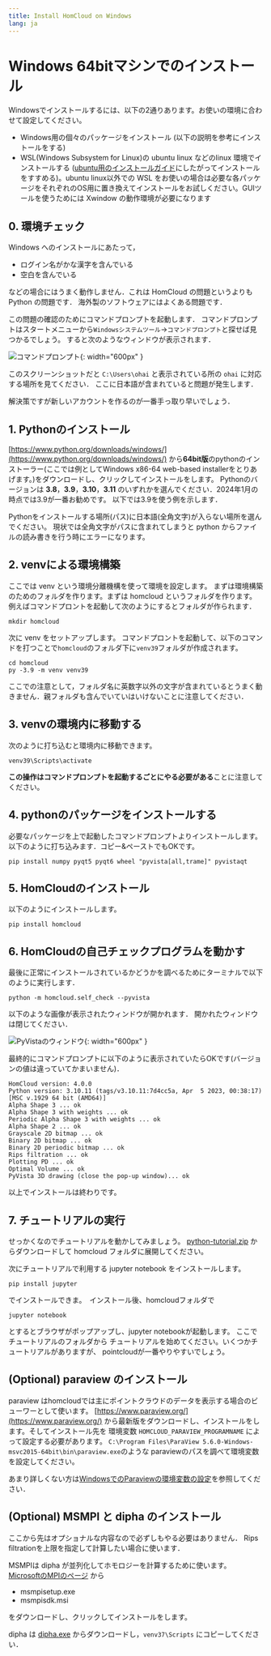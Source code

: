 ```yaml
---
title: Install HomCloud on Windows
lang: ja
---
```


# Windows 64bitマシンでのインストール

Windowsでインストールするには、以下の2通りあります。お使いの環境に合わせて設定してください。

 * Windows用の個々のパッケージをインストール (以下の説明を参考にインストールをする)
 * WSL(Windows Subsystem for Linux)の ubuntu linux などのlinux 環境でインストールする ([ubuntu用のインストールガイド](install_guide_for_Ubuntu.html)にしたがってインストールをすすめる)。ubuntu linux以外での WSL をお使いの場合は必要な各パッケージをそれぞれのOS用に置き換えてインストールをお試しください。GUIツールを使うためには Xwindow の動作環境が必要になります

## 0. 環境チェック

Windows へのインストールにあたって，

* ログイン名がかな漢字を含んでいる
* 空白を含んでいる

などの場合にはうまく動作しません．これは HomCloud の問題というよりも Python の問題です．
海外製のソフトウェアにはよくある問題です．

この問題の確認のためにコマンドプロンプトを起動します．
コマンドプロンプトはスタートメニューから`Windowsシステムツール`→`コマンドプロンプト`と探せば見つかるでしょう。
すると次のようなウィンドウが表示されます．

![コマンドプロンプト](/images/screenshot-windows-cmd.png){: width="600px" }

このスクリーンショットだと `C:\Users\ohai` と表示されている所の `ohai` に対応する場所を見てください．
ここに日本語が含まれていると問題が発生します．

解決策ですが新しいアカウントを作るのが一番手っ取り早いでしょう．

## 1. Pythonのインストール

[https://www.python.org/downloads/windows/](https://www.python.org/downloads/windows/)
から**64bit版**のpythonのインストーラー(ここでは例としてWindows x86-64 web-based installerをとりあげます。)をダウンロードし、クリックしてインストールをします。
Pythonのバージョンは **3.8**，**3.9**，**3.10**，**3.11** のいずれかを選んでください．2024年1月の時点では3.9が一番お勧めです。
以下では3.9を使う例を示します．

Pythonをインストールする場所(パス)に日本語(全角文字)が入らない場所を選んでください。
現状では全角文字がパスに含まれてしまうと python からファイルの読み書きを行う時にエラーになります。

## 2. venvによる環境構築

ここでは venv という環境分離機構を使って環境を設定します。
まずは環境構築のためのフォルダを作ります。まずは homcloud というフォルダを作ります。
例えばコマンドプロントを起動して次のようにするとフォルダが作られます．

    mkdir homcloud

次に venv をセットアップします。 コマンドプロントを起動して、以下のコマンドを打つことで`homcloud`のフォルダ下に`venv39`フォルダが作成されます。

    cd homcloud
    py -3.9 -m venv venv39

ここでの注意として，フォルダ名に英数字以外の文字が含まれているとうまく動きません．親フォルダも含んでいていはいけないことに注意してください．

## 3. venvの環境内に移動する

次のように打ち込むと環境内に移動できます。

    venv39\Scripts\activate

**この操作はコマンドプロンプトを起動するごとにやる必要がある**ことに注意してください。

## 4. pythonのパッケージをインストールする

必要なパッケージを上で起動したコマンドプロンプトよりインストールします。
以下のように打ち込みます．コピー&ペーストでもOKです。

    pip install numpy pyqt5 pyqt6 wheel "pyvista[all,trame]" pyvistaqt

## 5. HomCloudのインストール

以下のようにインストールします。

    pip install homcloud

## 6. HomCloudの自己チェックプログラムを動かす

最後に正常にインストールされているかどうかを調べるためにターミナルで以下のように実行します．

    python -m homcloud.self_check --pyvista

以下のような画像が表示されたウィンドウが開かれます．
開かれたウィンドウは閉じてください．

![PyVistaのウィンドウ](/images/screenshot-selfcheck-pyvista.png){: width="600px" }

最終的にコマンドプロンプトに以下のように表示されていたらOKです(バージョンの値は違っていてかまいません)．

    HomCloud version: 4.0.0
    Python version: 3.10.11 (tags/v3.10.11:7d4cc5a, Apr  5 2023, 00:38:17) [MSC v.1929 64 bit (AMD64)]
    Alpha Shape 3 ... ok
    Alpha Shape 3 with weights ... ok
    Periodic Alpha Shape 3 with weights ... ok
    Alpha Shape 2 ... ok
    Grayscale 2D bitmap ... ok
    Binary 2D bitmap ... ok
    Binary 2D periodic bitmap ... ok
    Rips filtration ... ok
    Plotting PD ... ok
    Optimal Volume ... ok
    PyVista 3D drawing (close the pop-up window)... ok


以上でインストールは終わりです。

## 7. チュートリアルの実行

せっかくなのでチュートリアルを動かしてみましょう。
[python-tutorial.zip](/download/python-tutorial.zip)
からダウンロードして homcloud フォルダに展開してください。

次にチュートリアルで利用する jupyter notebook をインストールします。

    pip install jupyter

でインストールできま。　インストール後、homcloudフォルダで

    jupyter notebook

とするとブラウザがポップアップし、jupyter notebookが起動します。
ここでチュートリアルのフォルダから
チュートリアルを始めてください。いくつかチュートリアルがありますが、
pointcloudが一番やりやすいでしょう。


## (Optional) paraview のインストール

paraview はhomcloudでは主にポイントクラウドのデータを表示する場合のビューワーとして使います。
[https://www.paraview.org/](https://www.paraview.org/)
から最新版をダウンロードし、インストールをします。そしてインストール先を
環境変数 `HOMCLOUD_PARAVIEW_PROGRAMNAME` によって設定する必要があります。
`C:\Program Files\ParaView 5.6.0-Windows-msvc2015-64bit\bin\paraview.exe`のような
paraviewのパスを調べて環境変数を設定してください。

あまり詳しくない方は[WindowsでのParaviewの環境変数の設定](windows_envvar_paraview.html)を参照してください．


## (Optional) MSMPI と dipha のインストール

ここから先はオプショナルな内容なので必ずしもやる必要はありません．
Rips filtrationを上限を指定して計算したい場合に使います．

MSMPIは dipha が並列化してホモロジーを計算するために使います。
[MicrosoftのMPIのページ](https://docs.microsoft.com/en-us/message-passing-interface/microsoft-mpi)
から

* msmpisetup.exe
* msmpisdk.msi

をダウンロードし、クリックしてインストールをします。

dipha は [dipha.exe](/download/win/dipha.exe) からダウンロードし，`venv37\Scripts` にコピーしてください．
